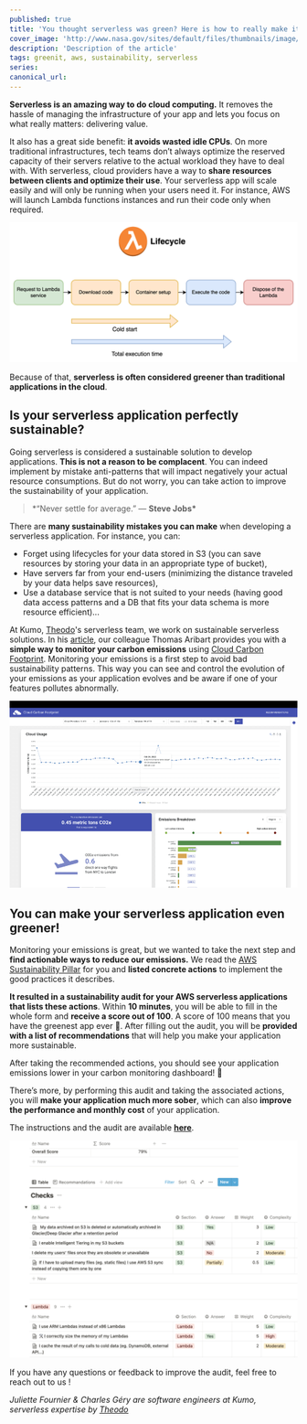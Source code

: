 ```yaml
---
published: true
title: 'You thought serverless was green? Here is how to really make it sustainable! 🌱'
cover_image: 'http://www.nasa.gov/sites/default/files/thumbnails/image/as17-148-22727_lrg.jpg'
description: 'Description of the article'
tags: greenit, aws, sustainability, serverless
series:
canonical_url:
---
```


**Serverless is an amazing way to do cloud computing.** It removes the hassle of managing the infrastructure of your app and lets you focus on what really matters: delivering value.

It also has a great side benefit: **it avoids wasted idle CPUs**. On more traditional infrastructures, tech teams don’t always optimize the reserved capacity of their servers relative to the actual workload they have to deal with. With serverless, cloud providers have a way to **share resources between clients and optimize their use**. Your serverless app will scale easily and will only be running when your users need it. For instance, AWS will launch Lambda functions instances and run their code only when required.

![Lambda lifecycle](./assets/lambda-lifecycle.png 'Lambda lifecycle')

Because of that, **serverless is often considered greener than traditional applications in the cloud**.

## Is your serverless application perfectly sustainable?

Going serverless is considered a sustainable solution to develop applications. **This is not a reason to be complacent**. You can indeed implement by mistake anti-patterns that will impact negatively your actual resource consumptions. But do not worry, you can take action to improve the sustainability of your application.

> \*“Never settle for average.” ― **Steve Jobs\***

There are **many sustainability mistakes you can make** when developing a serverless application. For instance, you can:

- Forget using lifecycles for your data stored in S3 (you can save resources by storing your data in an appropriate type of bucket),
- Have servers far from your end-users (minimizing the distance traveled by your data helps save resources),
- Use a database service that is not suited to your needs (having good data access patterns and a DB that fits your data schema is more resource efficient)...

At Kumo, [Theodo](https://www.theodo.fr/)'s serverless team, we work on sustainable serverless solutions. In his [article](https://dev.to/kumo/monitor-the-co2-emissions-of-your-aws-application-with-cloud-carbon-footprint-2hjm), our colleague Thomas Aribart provides you with a **simple way to monitor your carbon emissions** using [Cloud Carbon Footprint](https://www.cloudcarbonfootprint.org/). Monitoring your emissions is a first step to avoid bad sustainability patterns. This way you can see and control the evolution of your emissions as your application evolves and be aware if one of your features pollutes abnormally.

![Cloud carbon footprint dashboard](./assets/ccf-dashboard.png 'Cloud carbon footprint dashboard')

## You can make your serverless application even greener!

Monitoring your emissions is great, but we wanted to take the next step and **find actionable ways to reduce our emissions.** We read the [AWS Sustainability Pillar](https://docs.aws.amazon.com/wellarchitected/latest/sustainability-pillar/sustainability-pillar.html) for you and **listed concrete actions** to implement the good practices it describes.

**It resulted in a sustainability audit for your AWS serverless applications that lists these actions**. Within **10 minutes**, you will be able to fill in the whole form and **receive a score out of 100**. A score of 100 means that you have the greenest app ever 🌴. After filling out the audit, you will be **provided with a list of recommendations** that will help you make your application more sustainable.

After taking the recommended actions, you should see your application emissions lower in your carbon monitoring dashboard! 🥳

There’s more, by performing this audit and taking the associated actions, you will **make your application much more sober**, which can also **improve the performance and monthly cost** of your application.

The instructions and the audit are available **[here](https://m33.notion.site/Serverless-Sustainability-Audit-a36847289fd64339a60e40bc5aa63092)**.

![Audit screenshot](./assets/audit-screenshot.png 'Audit screenshot')

If you have any questions or feedback to improve the audit, feel free to reach out to us !

_Juliette Fournier & Charles Géry are software engineers at Kumo, serverless expertise by [Theodo](https://www.theodo.fr/)_

